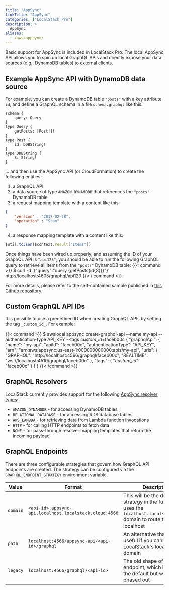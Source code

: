 ```yaml
---
title: "AppSync"
linkTitle: "AppSync"
categories: ["LocalStack Pro"]
description: >
  AppSync
aliases:
  - /aws/appsync/
---
```


Basic support for AppSync is included in LocalStack Pro. The local AppSync API allows you to spin up local GraphQL APIs and directly expose your data sources (e.g., DynamoDB tables) to external clients.

## Example AppSync API with DynamoDB data source

For example, you can create a DynamoDB table `"posts"` with a key attribute `id`, and define a GraphQL schema in a file `schema.graphql` like this:
```
schema {
    query: Query
}
type Query {
    getPosts: [Post!]!
}
type Post {
    id: DDBString!
}
type DDBString {
    S: String!
}
```
... and then use the AppSync API (or CloudFormation) to create the following entities:

1. a GraphQL API
2. a data source of type `AMAZON_DYNAMODB` that references the `"posts"` DynamoDB table
3. a request mapping template with a content like this:
```json
{
    "version" : "2017-02-28",
    "operation" : "Scan"
}
```
4. a response mapping template with a content like this:
```javascript
$util.toJson($context.result["Items"])
```

Once things have been wired up properly, and assuming the ID of your GraphQL API is `"api123"`, you should be able to run the following GraphQL query to retrieve all items from the `"posts"` DynamoDB table:
{{< command >}}
$ curl -d '{"query":"query {getPosts{id{S}}}"}' http://localhost:4605/graphql/api123
{{< / command >}}

For more details, please refer to the self-contained sample published in [this Github repository](https://github.com/localstack/localstack-pro-samples/tree/master/appsync-graphql-api).

## Custom GraphQL API IDs

It is possible to use a predefined ID when creating GraphQL APIs by setting the tag `_custom_id_`.
For example:

{{< command >}}
$ awslocal appsync create-graphql-api --name my-api --authentication-type API_KEY --tags _custom_id_=faceb00c
{
    "graphqlApi": {
        "name": "my-api",
        "apiId": "faceb00c",
        "authenticationType": "API_KEY",
        "arn": "arn:aws:appsync:us-east-1:000000000000:apis/my-api",
        "uris": {
            "GRAPHQL": "http://localhost:4566/graphql/faceb00c",
            "REALTIME": "ws://localhost:4510/graphql/faceb00c"
        },
        "tags": {
            "_custom_id_": "faceb00c"
        }
    }
}
{{< /command >}}

## GraphQL Resolvers

LocalStack currently provides support for the following [AppSync resolver types](https://docs.aws.amazon.com/appsync/latest/devguide/tutorials.html):

* `AMAZON_DYNAMODB` - for accessing DynamoDB tables
* `RELATIONAL_DATABASE` - for accessing RDS database tables
* `AWS_LAMBDA` - for retrieving data from Lambda function invocations
* `HTTP` - for calling HTTP endpoints to fetch data
* `NONE` - for pass-through resolver mapping templates that return the incoming payload

## GraphQL Endpoints 

There are three configurable strategies that govern how GraphQL API endpoints are created. The strategy can be configured via the `GRAPHQL_ENDPOINT_STRATEGY` environment variable.

| Value | Format | Description |
| - | - | - |
| `domain` | `<api-id>.appsync-api.localhost.localstack.cloud:4566` | This will be the default strategy in the future that uses the `localhost.localstack.cloud` domain to route to your localhost |
| `path` | `localhost:4566/appsync-api/<api-id>/graphql` | An alternative that can be useful if you cannot resolve LocalStack's localhost domain |
| `legacy` | `localhost:4566/graphql/<api-id>` | The old shape of the endpoint, which is currently the default but will be phased out|

